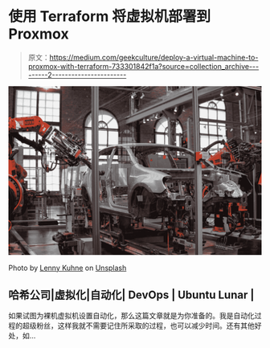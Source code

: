 # 使用 Terraform 将虚拟机部署到 Proxmox

> 原文：<https://medium.com/geekculture/deploy-a-virtual-machine-to-proxmox-with-terraform-733301842f1a?source=collection_archive---------2----------------------->

![](img/25134674c880521c7fb6e7c1d4852910.png)

Photo by [Lenny Kuhne](https://unsplash.com/@lennykuhne?utm_source=medium&utm_medium=referral) on [Unsplash](https://unsplash.com?utm_source=medium&utm_medium=referral)

## 哈希公司|虚拟化|自动化| DevOps | Ubuntu Lunar |

如果试图为裸机虚拟机设置自动化，那么这篇文章就是为你准备的。我是自动化过程的超级粉丝，这样我就不需要记住所采取的过程，也可以减少时间。还有其他好处，如…